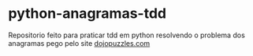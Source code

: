 python-anagramas-tdd
====================

Repositorio feito para praticar tdd em python resolvendo o problema dos anagramas pego pelo site [dojopuzzles.com][1]

[1]: http://dojopuzzles.com/problemas/exibe/anagramas/